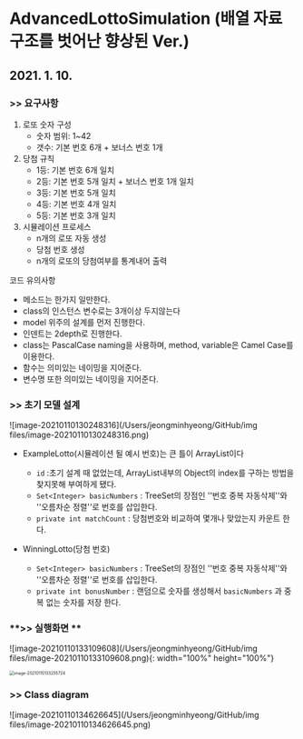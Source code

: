 # AdvancedLottoSimulation (배열 자료구조를 벗어난 향상된 Ver.)

## 2021. 1. 10.

### **>> 요구사항**

1. 로또 숫자 구성
   - 숫자 범위: 1~42
   - 갯수: 기본 번호 6개 + 보너스 번호 1개
2. 당첨 규칙
   - 1등: 기본 번호 6개 일치
   - 2등: 기본 번호 5개 일치 + 보너스 번호 1개 일치
   - 3등: 기본 번호 5개 일치
   - 4등: 기본 번호 4개 일치
   - 5등: 기본 번호 3개 일치
3. 시뮬레이션 프로세스
   - n개의 로또 자동 생성
   - 당첨 번호 생성
   - n개의 로또의 당첨여부를 통계내어 출력

코드 유의사항

- 메소드는 한가지 일만한다.
- class의 인스턴스 변수로는 3개이상 두지않는다
- model 위주의 설계를 먼저 진행한다.
- 인덴트는 2depth로 진행한다.
- class는 PascalCase naming을 사용하며, method, variable은 Camel Case를 이용한다.
- 함수는 의미있는 네이밍을 지어준다.
- 변수명 또한 의미있는 네이밍을 지어준다.

### **>> 초기 모델 설계**

 ![image-20210110130248316](/Users/jeongminhyeong/GitHub/img files/image-20210110130248316.png)

* ExampleLotto(시뮬레이션 될 예시 번호)는 큰 틀이 ArrayList이다
  * `id` :초기 설계 때 없었는데, ArrayList내부의 Object의 index를 구하는 방법을 찾지못해 부여하게 됐다.
  * `Set<Integer> basicNumbers` : TreeSet의 장점인 ''번호 중복 자동삭제''와 ''오름차순 정렬''로 번호를 삽입한다.
  * `private int matchCount` : 당첨번호와 비교하여 몇개나 맞았는지 카운트 한다.



* WinningLotto(당첨 번호)
  * `Set<Integer> basicNumbers` : TreeSet의 장점인 ''번호 중복 자동삭제''와 ''오름차순 정렬''로 번호를 삽입한다.
  * `private int bonusNumber` : 랜덤으로 숫자를 생성해서 `basicNumbers` 과 중복 없는 숫자를 저장 한다.

### **>> 실행화면 **

![image-20210110133109608](/Users/jeongminhyeong/GitHub/img files/image-20210110133109608.png){: width="100%" height="100%"}

<img src="/Users/jeongminhyeong/GitHub/img files/image-20210110133255724.png" alt="image-20210110133255724" style="zoom:50%;" />

### **>> Class diagram**

![image-20210110134626645](/Users/jeongminhyeong/GitHub/img files/image-20210110134626645.png)